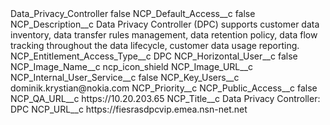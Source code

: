 <?xml version="1.0" encoding="UTF-8"?>
<CustomMetadata xmlns="http://soap.sforce.com/2006/04/metadata" xmlns:xsi="http://www.w3.org/2001/XMLSchema-instance" xmlns:xsd="http://www.w3.org/2001/XMLSchema">
    <label>Data_Privacy_Controller</label>
    <protected>false</protected>
    <values>
        <field>NCP_Default_Access__c</field>
        <value xsi:type="xsd:boolean">false</value>
    </values>
    <values>
        <field>NCP_Description__c</field>
        <value xsi:type="xsd:string">Data Privacy Controller (DPC) supports customer data inventory, data transfer rules management, data retention policy, data flow tracking throughout the data lifecycle, customer data usage reporting.</value>
    </values>
    <values>
        <field>NCP_Entitlement_Access_Type__c</field>
        <value xsi:type="xsd:string">DPC</value>
    </values>
    <values>
        <field>NCP_Horizontal_User__c</field>
        <value xsi:type="xsd:boolean">false</value>
    </values>
    <values>
        <field>NCP_Image_Name__c</field>
        <value xsi:type="xsd:string">ncp_icon_shield</value>
    </values>
    <values>
        <field>NCP_Image_URL__c</field>
        <value xsi:nil="true"/>
    </values>
    <values>
        <field>NCP_Internal_User_Service__c</field>
        <value xsi:type="xsd:boolean">false</value>
    </values>
    <values>
        <field>NCP_Key_Users__c</field>
        <value xsi:type="xsd:string">dominik.krystian@nokia.com</value>
    </values>
    <values>
        <field>NCP_Priority__c</field>
        <value xsi:nil="true"/>
    </values>
    <values>
        <field>NCP_Public_Access__c</field>
        <value xsi:type="xsd:boolean">false</value>
    </values>
    <values>
        <field>NCP_QA_URL__c</field>
        <value xsi:type="xsd:string">https://10.20.203.65</value>
    </values>
    <values>
        <field>NCP_Title__c</field>
        <value xsi:type="xsd:string">Data Privacy Controller: DPC</value>
    </values>
    <values>
        <field>NCP_URL__c</field>
        <value xsi:type="xsd:string">https://fiesrasdpcvip.emea.nsn-net.net</value>
    </values>
</CustomMetadata>
